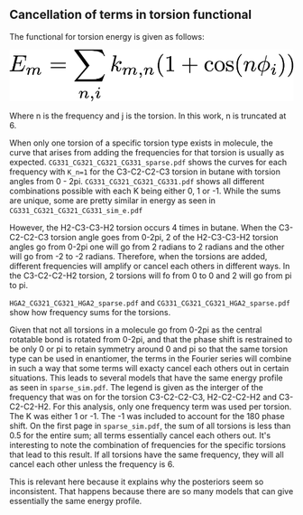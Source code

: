 ## Cancellation of terms in torsion functional

The functional for torsion energy is given as follows:

![](fourier_series.png?raw=true)

Where n is the frequency and j is the torsion. In this work, n is truncated at 6.

When only one torsion of a specific torsion type exists in molecule, the curve that
arises from adding the frequencies for that torsion is usually as expected. 
`CG331_CG321_CG321_CG331_sparse.pdf` shows the curves for each frequency with `K_n=1`
for the C3-C2-C2-C3 torsion in butane with torsion angles from 0 - 2pi. 
`CG331_CG321_CG321_CG331.pdf` shows all different combinations possible with each K
being either 0, 1 or -1. While the sums are unique, some are pretty similar in energy as 
seen in `CG331_CG321_CG321_CG331_sim_e.pdf`

However, the H2-C3-C3-H2 torsion occurs 4 times in butane. When the C3-C2-C2-C3
torsion angle goes from 0-2pi, 2 of the H2-C3-C3-H2 torsion angles go from 0-2pi 
one will go from 2 radians to 2 radians and the other will go from -2 to -2
radians. Therefore, when the torsions are added, different frequencies will amplify or
cancel each others in different ways. 
In the C3-C2-C2-H2 torsion, 2 torsions will fo from 0 to 0 and 2 will go from pi to pi. 

`HGA2_CG321_CG321_HGA2_sparse.pdf` and `CG331_CG321_CG321_HGA2_sparse.pdf` show how 
frequency sums for the torsions. 

Given that not all torsions in a molecule go from 0-2pi as the central rotatable bond
is rotated from 0-2pi, and that the phase shift is restrained to be only 0 or pi to 
retain symmetry around 0 and pi so that the same torsion type can be used in enantiomer,
the terms in the Fourier series will combine in such a way that some terms will exacty 
cancel each others out in certain situations. This leads to several models that have the 
same energy profile as seen in `sparse_sim.pdf`. The legend is given as the interger
of the frequency that was on for the torsion C3-C2-C2-C3, H2-C2-C2-H2 and C3-C2-C2-H2. 
For this analysis, only one frequency term was used per torsion. The K was either 1 or -1.
The -1 was included to account for the 180 phase shift. On the first page in `sparse_sim.pdf`,
the sum of all torsions is less than 0.5 for the entire sum; all terms essentially cancel each 
others out. It's interesting to note the combination of frequencies for the specific torsions
that lead to this result. If all torsions have the same frequency, they will all cancel each 
other unless the frequency is 6. 

This is relevant here because it explains why the posteriors seem so inconsistent. That happens
because there are so many models that can give essentially the same energy profile.  
